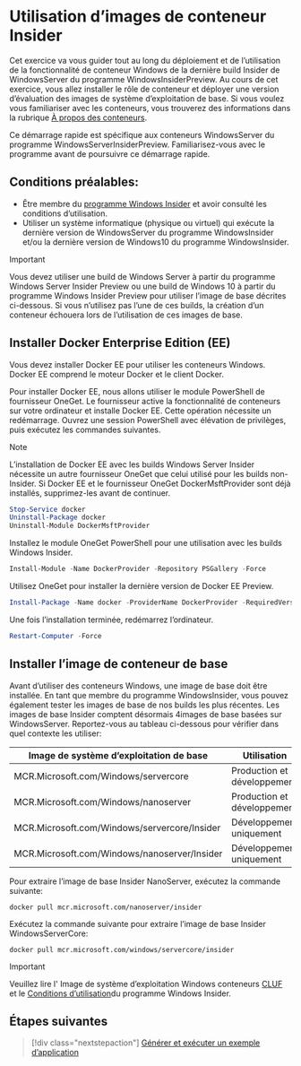 
# <a name="using-insider-container-images"></a>Utilisation d’images de conteneur Insider

Cet exercice va vous guider tout au long du déploiement et de l’utilisation de la fonctionnalité de conteneur Windows de la dernière build Insider de WindowsServer du programme WindowsInsiderPreview. Au cours de cet exercice, vous allez installer le rôle de conteneur et déployer une version d’évaluation des images de système d’exploitation de base. Si vous voulez vous familiariser avec les conteneurs, vous trouverez des informations dans la rubrique [À propos des conteneurs](../about/index.md).

Ce démarrage rapide est spécifique aux conteneurs WindowsServer du programme WindowsServerInsiderPreview. Familiarisez-vous avec le programme avant de poursuivre ce démarrage rapide.

## <a name="prerequisites"></a>Conditions préalables:

- Être membre du [programme Windows Insider](https://insider.windows.com/GettingStarted) et avoir consulté les conditions d’utilisation.
- Utiliser un système informatique (physique ou virtuel) qui exécute la dernière version de WindowsServer du programme WindowsInsider et/ou la dernière version de Windows10 du programme WindowsInsider.

> [!IMPORTANT]
> Vous devez utiliser une build de Windows Server à partir du programme Windows Server Insider Preview ou une build de Windows 10 à partir du programme Windows Insider Preview pour utiliser l’image de base décrites ci-dessous. Si vous n’utilisez pas l’une de ces builds, la création d’un conteneur échouera lors de l’utilisation de ces images de base.

## <a name="install-docker-enterprise-edition-ee"></a>Installer Docker Enterprise Edition (EE)

Vous devez installer Docker EE pour utiliser les conteneurs Windows. Docker EE comprend le moteur Docker et le client Docker.

Pour installer Docker EE, nous allons utiliser le module PowerShell de fournisseur OneGet. Le fournisseur active la fonctionnalité de conteneurs sur votre ordinateur et installe Docker EE. Cette opération nécessite un redémarrage. Ouvrez une session PowerShell avec élévation de privilèges, puis exécutez les commandes suivantes.

> [!NOTE]
> L’installation de Docker EE avec les builds Windows Server Insider nécessite un autre fournisseur OneGet que celui utilisé pour les builds non-Insider. Si Docker EE et le fournisseur OneGet DockerMsftProvider sont déjà installés, supprimez-les avant de continuer.

```powershell
Stop-Service docker
Uninstall-Package docker
Uninstall-Module DockerMsftProvider
```

Installez le module OneGet PowerShell pour une utilisation avec les builds Windows Insider.

```powershell
Install-Module -Name DockerProvider -Repository PSGallery -Force
```

Utilisez OneGet pour installer la dernière version de Docker EE Preview.

```powershell
Install-Package -Name docker -ProviderName DockerProvider -RequiredVersion Preview
```

Une fois l’installation terminée, redémarrez l’ordinateur.

```powershell
Restart-Computer -Force
```

## <a name="install-base-container-image"></a>Installer l’image de conteneur de base

Avant d’utiliser des conteneurs Windows, une image de base doit être installée. En tant que membre du programme WindowsInsider, vous pouvez également tester les images de base de nos builds les plus récentes. Les images de base Insider comptent désormais 4images de base basées sur WindowsServer. Reportez-vous au tableau ci-dessous pour vérifier dans quel contexte les utiliser:

| Image de système d’exploitation de base                       | Utilisation                      |
|-------------------------------------|----------------------------|
| MCR.Microsoft.com/Windows/servercore         | Production et développement |
| MCR.Microsoft.com/Windows/nanoserver              | Production et développement |
| MCR.Microsoft.com/Windows/servercore/Insider | Développement uniquement           |
| MCR.Microsoft.com/Windows/nanoserver/Insider        | Développement uniquement           |

Pour extraire l’image de base Insider NanoServer, exécutez la commande suivante:

```console
docker pull mcr.microsoft.com/nanoserver/insider
```

Exécutez la commande suivante pour extraire l’image de base Insider WindowsServerCore:

```console
docker pull mcr.microsoft.com/windows/servercore/insider
```

> [!IMPORTANT]
> Veuillez lire l' Image de système d’exploitation Windows conteneurs [CLUF](../EULA.md ) et le [Conditions d’utilisation](https://www.microsoft.com/en-us/software-download/windowsinsiderpreviewserver)du programme Windows Insider.

## <a name="next-steps"></a>Étapes suivantes

> [!div class="nextstepaction"]
> [Générer et exécuter un exemple d’application](./Nano-RS3-.NET-Core-and-PS.md)
